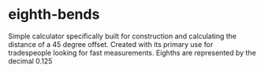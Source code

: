 # eighth-bends
Simple calculator specifically built for construction and calculating the distance of a 45 degree offset.
Created with its primary use for tradespeople looking for fast measurements.
Eighths are represented by the decimal 0.125
